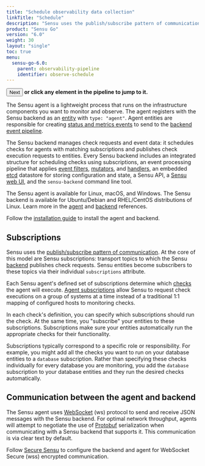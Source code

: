 ```yaml
---
title: "Schedule observability data collection"
linkTitle: "Schedule"
description: "Sensu uses the publish/subscribe pattern of communication. The Sensu backend schedules checks for agents with matching subscriptions and publishes check execution requests to entities. Read this page to learn about scheduling in Sensu."
product: "Sensu Go"
version: "6.0"
weight: 30
layout: "single"
toc: true
menu:
  sensu-go-6.0:
    parent: observability-pipeline
    identifier: observe-schedule
---
```



<!--Source at ADD LINK IF USED-->

**<button onclick="window.location.href='../observe-filter';">Next</button> or click any element in the pipeline to jump to it.**

The Sensu agent is a lightweight process that runs on the infrastructure components you want to monitor and observe.
The agent registers with the Sensu backend as an [entity][3] with `type: "agent"`.
Agent entities are responsible for creating [status and metrics events][6] to send to the [backend event pipeline][2].

The Sensu backend manages check requests and event data: it schedules checks for agents with matching subscriptions and publishes check execution requests to entities.
Every Sensu backend includes an integrated structure for scheduling checks using subscriptions, an event processing pipeline that applies [event filters][15], [mutators][16], and [handlers][17], an embedded [etcd][10] datastore for storing configuration and state, a Sensu API, a [Sensu web UI][5], and the `sensu-backend` command line tool.

The Sensu agent is available for Linux, macOS, and Windows.
The Sensu backend is available for Ubuntu/Debian and RHEL/CentOS distributions of Linux.
Learn more in the [agent][11] and [backend][12] references.

Follow the [installation guide][1] to install the agent and backend.

## Subscriptions

Sensu uses the [publish/subscribe pattern of communication][13].
At the core of this model are Sensu subscriptions: transport topics to which the Sensu [backend][2] publishes check requests.
Sensu entities become subscribers to these topics via their individual `subscriptions` attribute.

Each Sensu agent's defined set of subscriptions determine which [checks][15] the agent will execute.
[Agent subscriptions][14] allow Sensu to request check executions on a group of systems at a time instead of a traditional 1:1 mapping of configured hosts to monitoring checks.

In each check's definition, you can specify which subscriptions should run the check.
At the same time, you "subscribe" your entities to these subscriptions.
Subscriptions make sure your entities automatically run the appropriate checks for their functionality.

Subscriptions typically correspond to a specific role or responsibility.
For example, you might add all the checks you want to run on your database entities to a `database` subscription.
Rather than specifying these checks individually for every database you are monitoring, you add the `database` subscription to your database entities and they run the desired checks automatically.

## Communication between the agent and backend

The Sensu agent uses [WebSocket][7] (ws) protocol to send and receive JSON messages with the Sensu backend.
For optimal network throughput, agents will attempt to negotiate the use of [Protobuf][9] serialization when communicating with a Sensu backend that supports it.
This communication is via clear text by default.

Follow [Secure Sensu][8] to configure the backend and agent for WebSocket Secure (wss) encrypted communication.


[1]: ../../operations/deploy-sensu/install-sensu/
[2]: backend/
[3]: ../observe-entities/
[5]: ../../web-ui/
[6]: ../observe-events/
[7]: https://en.m.wikipedia.org/wiki/WebSocket
[8]: ../../operations/deploy-sensu/secure-sensu/
[9]: https://en.m.wikipedia.org/wiki/Protocol_Buffers
[10]: https://etcd.io/docs
[11]: agent/
[12]: backend/
[13]: https://en.wikipedia.org/wiki/Publish%E2%80%93subscribe_pattern
[14]: ../observe-schedule/agent/#create-monitoring-events-using-service-checks
[15]: ../observe-schedule/checks/
[16]: ../observe-filter/filters/
[17]: ../observe-transform/mutators/
[18]: ../observe-process/handlers/
